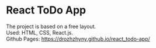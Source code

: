 # React ToDo App

The project is based on a free layout.\
Used: HTML, CSS, React.js.\
Github Pages: https://drozhzhyny.github.io/react_todo-app/
